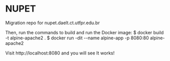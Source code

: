 # NUPET
Migration repo for nupet.daelt.ct.utfpr.edu.br


Then, run the commands to build and run the Docker image:
$ docker build -t alpine-apache2 .
$ docker run -dit --name alpine-app -p 8080:80 alpine-apache2

Visit http://localhost:8080 and you will see It works!